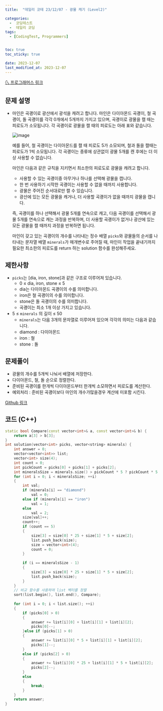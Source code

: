 ```yaml
---
title:  "데일리 코테 23/12/07 - 광물 캐기 (Level2)" 

categories:
  -  코딩테스트
  -  데일리 코딩
tags:
  - [CodingTest, Programmers]


toc: true
toc_sticky: true

date: 2023-12-07
last_modified_at: 2023-12-07
---
```


[🌜 프로그래머스 링크](https://school.programmers.co.kr/learn/courses/30/lessons/172927)

## 문제 설명
- 마인은 곡괭이로 광산에서 광석을 캐려고 합니다. 마인은 다이아몬드 곡괭이, 철 곡괭이, 돌 곡괭이를 각각 0개에서 5개까지 가지고 있으며, 곡괭이로 광물을 캘 때는 피로도가 소모됩니다. 각 곡괭이로 광물을 캘 때의 피로도는 아래 표와 같습니다.

  ![image](https://user-images.githubusercontent.com/62426665/217975815-63c58d04-0421-4c39-85ce-17613b9c9389.png)

  예를 들어, 철 곡괭이는 다이아몬드를 캘 때 피로도 5가 소모되며, 철과 돌을 캘때는 피로도가 1씩 소모됩니다. 각 곡괭이는 종류에 상관없이 광물 5개를 캔 후에는 더 이상 사용할 수 없습니다.

  마인은 다음과 같은 규칙을 지키면서 최소한의 피로도로 광물을 캐려고 합니다.

  - 사용할 수 있는 곡괭이중 아무거나 하나를 선택해 광물을 캡니다.
  - 한 번 사용하기 시작한 곡괭이는 사용할 수 없을 때까지 사용합니다.
  - 광물은 주어진 순서대로만 캘 수 있습니다.
  - 광산에 있는 모든 광물을 캐거나, 더 사용할 곡괭이가 없을 때까지 광물을 캡니다.

  즉, 곡괭이를 하나 선택해서 광물 5개를 연속으로 캐고, 다음 곡괭이를 선택해서 광물 5개를 연속으로 캐는 과정을 반복하며, 더 사용할 곡괭이가 없거나 광산에 있는 모든 광물을 캘 때까지 과정을 반복하면 됩니다.

  마인이 갖고 있는 곡괭이의 개수를 나타내는 정수 배열 `picks`와 광물들의 순서를 나타내는 문자열 배열 `minerals`가 매개변수로 주어질 때, 마인이 작업을 끝내기까지 필요한 최소한의 피로도를 return 하는 solution 함수를 완성해주세요.

## 제한사항
- `picks`는 [dia, iron, stone]과 같은 구조로 이루어져 있습니다.
  - 0 ≤ dia, iron, stone ≤ 5
  - dia는 다이아몬드 곡괭이의 수를 의미합니다.
  - iron은 철 곡괭이의 수를 의미합니다.
  - stone은 돌 곡괭이의 수를 의미합니다.
  - 곡괭이는 최소 1개 이상 가지고 있습니다.
- 5 ≤ `minerals` 의 길이 ≤ 50
  - `minerals`는 다음 3개의 문자열로 이루어져 있으며 각각의 의미는 다음과 같습니다.
  - diamond : 다이아몬드
  - iron : 철
  - stone : 돌

## 문제풀이
- 광물의 개수를 5개씩 나눠서 배열에 저장한다.
- 다이아몬드, 철, 돌 순으로 정렬한다.
- 준비된 곡괭이를 한개씩 다이아몬드부터 한개씩 소모하면서 피로도를 계산한다.
- 예외처리 :  준비된 곡괭이보다 마인의 개수가많을경우 계산에 미포함 시킨다.

[Github 링크](https://github.com/OneThingChanged/DailyCodingTest/blob/main/Program/CodingTestCpp/Level2/Minecraft.h)

## 코드 (C++)
```cpp
static bool Compare(const vector<int>& a, const vector<int>& b) {
    return a[3] > b[3];
}
int solution(vector<int> picks, vector<string> minerals) {
    int answer = 0;
    vector<vector<int>> list;
    vector<int> size(4);
    int count = 0;
    int pickCount = picks[0] + picks[1] + picks[2];
    int mineralsSize = minerals.size() > pickCount * 5 ? pickCount * 5 : minerals.size();
    for (int i = 0; i < mineralsSize; ++i)
    {
        int val;
        if (minerals[i] == "diamond")
            val = 0;
        else if (minerals[i] == "iron")
            val = 1;
        else
            val = 2;
        size[val]++;
        count++;
        if (count == 5)
        {
            size[3] = size[0] * 25 + size[1] * 5 + size[2];
            list.push_back(size);
            size = vector<int>(4);
            count = 0;
        }
        
        if (i == mineralsSize - 1)
        {
            size[3] = size[0] * 25 + size[1] * 5 + size[2];
            list.push_back(size);
        }
    }
    // 비교 함수를 사용하여 list 벡터를 정렬
    sort(list.begin(), list.end(), Compare);
        
    for (int i = 0; i < list.size(); ++i)
    {
        if (picks[0] > 0)
        {
            answer += list[i][0] + list[i][1] + list[i][2];
            picks[0]--;
        }else if (picks[1] > 0)
        {
            answer += list[i][0] * 5 + list[i][1] + list[i][2];
            picks[1]--;
        }
        else if (picks[2] > 0)
        {
            answer += list[i][0] * 25 + list[i][1] * 5 + list[i][2];
            picks[2]--;
        }
        else
        {
            break;
        }
    }
    return answer;
}
```
## 
<script src="https://utteranc.es/client.js"
        repo="OneThingChanged/OneThingChanged.github.io"
        issue-term="pathname"
        label="utterances"
        theme="github-dark"
        crossorigin="anonymous"
        async>
</script>